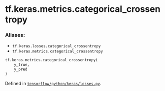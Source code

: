 <div itemscope itemtype="http://developers.google.com/ReferenceObject">
<meta itemprop="name" content="tf.keras.metrics.categorical_crossentropy" />
<meta itemprop="path" content="Stable" />
</div>

# tf.keras.metrics.categorical_crossentropy

### Aliases:

* `tf.keras.losses.categorical_crossentropy`
* `tf.keras.metrics.categorical_crossentropy`

``` python
tf.keras.metrics.categorical_crossentropy(
    y_true,
    y_pred
)
```



Defined in [`tensorflow/python/keras/losses.py`](/code/stable/tensorflow/python/keras/losses.py).

